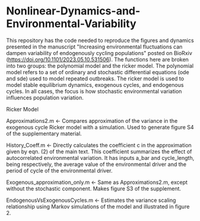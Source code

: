 # Nonlinear-Dynamics-and-Environmental-Variability

This repository has the code needed to reproduce the figures and dynamics presented in the manuscript "Increasing environmental fluctuations can dampen variability of endogenously cycling populations" posted on BioRxiv (https://doi.org/10.1101/2023.05.10.531506). The functions here are broken into two groups: the polynomial model and the ricker model. The polynomial model refers to a set of ordinary and stochastic differential equations (ode and sde) used to model repeated outbreaks. The ricker model is used to model stable equilibrium dynamics, exogenous cycles, and endogenous cycles. In all cases, the focus is how stochastic environmental variation influences population variation. 



Ricker Model

Approximations2.m <- Compares approximation of the variance in the exogenous cycle Ricker model with a simulation. Used to generate figure S4 of the supplementary material.

History_Coeff.m <- Directly calculates the coefficient c in the approximation given by eqn. (2) of the main text. This coefficient summarizes the effect of autocorrelated environmental variation. It has inputs a_bar and cycle_length, being respectively, the average value of the environmental driver and the period of cycle of the environmental driver. 

Exogenous_approximation_only.m <- Same as Approximations2.m, except without the stochastic component. Makes figure S3 of the supplement.

EndogenousVsExogenousCycles.m <- Estimates the variance scaling relationship using Markov simulations of the model and illustrated in figure 2. 


